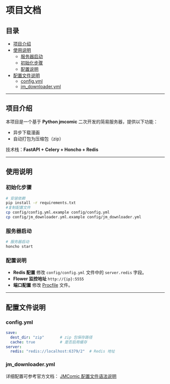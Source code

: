 # 项目文档

## 目录
- [项目介绍](#项目介绍)
- [使用说明](#使用说明)
  - [服务器启动](#服务器启动)
  - [初始化步骤](#初始化步骤)
  - [配置说明](#配置说明)
- [配置文件说明](#配置文件说明)
  - [config.yml](#configyml)
  - [jm_downloader.yml](#jm_downloaderyml)

---

## 项目介绍
本项目是一个基于 **Python jmcomic** 二次开发的简易服务器，提供以下功能：
- 异步下载漫画
- 自动打包为压缩包（zip）

技术栈：**FastAPI + Celery + Honcho + Redis**

---

## 使用说明

### 初始化步骤
```bash
# 安装依赖
pip install -r requirements.txt
#复制配置文件
cp config/config.yml.example config/config.yml
cp config/jm_downloader.yml.example config/jm_downloader.yml 
```
### 服务器启动

```bash
# 服务器启动
honcho start
```

### 配置说明

* **Redis 配置**
  修改 `config/config.yml` 文件中的 `server.redis` 字段。
* **Flower 监控地址**
  `http://{ip}:5555`
* **端口配置**
  修改 [Procfile](Procfile) 文件。

---

## 配置文件说明

### config.yml

```yaml
save:
  dest_dir: "zip"       # zip 包保存路径
  cache: true           # 是否启用缓存
server:
  redis: "redis://localhost:6379/2"  # Redis 地址
```

### jm\_downloader.yml

详细配置可参考官方文档：
[JMComic 配置文件语法说明](https://github.com/hect0x7/JMComic-Crawler-Python/blob/master/assets/docs/sources/option_file_syntax.md)

